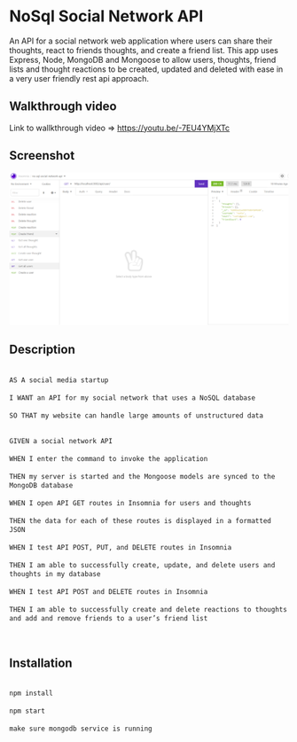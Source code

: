 
# NoSql Social Network API

  

An API for a social network web application where users can share their thoughts, react to friends thoughts, and create a friend list. This app uses Express, Node, MongoDB and Mongoose to allow users, thoughts, friend lists and thought reactions to be created, updated and deleted with ease in a very user friendly rest api approach.

  

## Walkthrough video

Link to wallkthrough video => https://youtu.be/-7EU4YMjXTc

  

## Screenshot

![enter image description here](https://raw.githubusercontent.com/nadiaalamgir21/social-network-api-nosql/main/assets/s1.PNG)

  
  

## Description

  

```

AS A social media startup

I WANT an API for my social network that uses a NoSQL database

SO THAT my website can handle large amounts of unstructured data

```

  

```

GIVEN a social network API

WHEN I enter the command to invoke the application

THEN my server is started and the Mongoose models are synced to the MongoDB database

WHEN I open API GET routes in Insomnia for users and thoughts

THEN the data for each of these routes is displayed in a formatted JSON

WHEN I test API POST, PUT, and DELETE routes in Insomnia

THEN I am able to successfully create, update, and delete users and thoughts in my database

WHEN I test API POST and DELETE routes in Insomnia

THEN I am able to successfully create and delete reactions to thoughts and add and remove friends to a user’s friend list

  

```

  

## Installation

  

```

npm install

npm start

make sure mongodb service is running

  

```